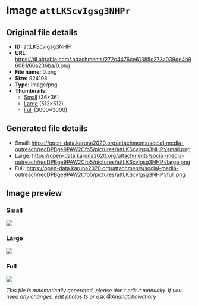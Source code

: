 # Image `attLKScvIgsg3NHPr`

## Original file details

- **ID:** attLKScvIgsg3NHPr
- **URL:** https://dl.airtable.com/.attachments/272c4476ce61385c273a039de4b96081/66a236ba/0.png
- **File name:** 0.png
- **Size:** 924108
- **Type:** image/png
- **Thumbnails:**
  - [Small](https://dl.airtable.com/.attachmentThumbnails/5a66838d85f9a6f1ffb803bf683fb8da/85ceee7b) (36×36)
  - [Large](https://dl.airtable.com/.attachmentThumbnails/0124d9ca5af0a03f81bdf2bc70a00291/cb3847eb) (512×512)
  - [Full](https://dl.airtable.com/.attachmentThumbnails/d0bd1649a240f9fd1eb3abcd8677ac1a/3f919a44) (3000×3000)

## Generated file details

- Small: https://open-data.karuna2020.org/attachments/social-media-outreach/recDPBge9PAW2Cfo5/pictures/attLKScvIgsg3NHPr/small.png
- Large: https://open-data.karuna2020.org/attachments/social-media-outreach/recDPBge9PAW2Cfo5/pictures/attLKScvIgsg3NHPr/large.png
- Full: https://open-data.karuna2020.org/attachments/social-media-outreach/recDPBge9PAW2Cfo5/pictures/attLKScvIgsg3NHPr/full.png

## Image preview

### Small

![](https://open-data.karuna2020.org/attachments/social-media-outreach/recDPBge9PAW2Cfo5/pictures/attLKScvIgsg3NHPr/small.png)

### Large

![](https://open-data.karuna2020.org/attachments/social-media-outreach/recDPBge9PAW2Cfo5/pictures/attLKScvIgsg3NHPr/large.png)

### Full

![](https://open-data.karuna2020.org/attachments/social-media-outreach/recDPBge9PAW2Cfo5/pictures/attLKScvIgsg3NHPr/full.png)

_This file is automatically generated, please don't edit it manually. If you need any changes, edit [photos.ts](/photos.ts) or ask [@AnandChowdhary](https://github.com/AnandChowdhary)_
